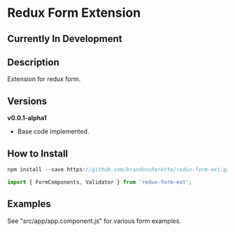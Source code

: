 # Redux Form Extension
## Currently In Development
## Description
Extension for redux form.
## Versions
**v0.0.1-alpha1**
- Base code implemented.

## How to Install
```js 
npm install --save https://github.com/brandonsherette/redux-form-ext.git
```
```js 
import { FormComponents, Validator } from 'redux-form-ext';
```
## Examples
See "src/app/app.component.js" for various form examples.
